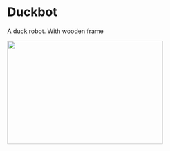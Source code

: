 # Duckbot
A duck robot. With wooden frame


<img src="https://github.com/celatzur/Duckbot/blob/master/Images/Duckbot_v03_FollowHandCRF.mp4" width="360" height="240" />



